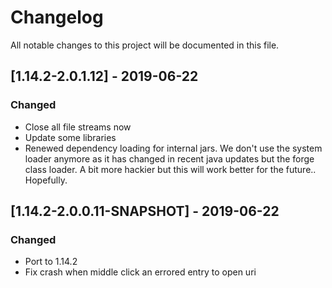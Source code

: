 # Changelog
All notable changes to this project will be documented in this file.

## [1.14.2-2.0.1.12] - 2019-06-22
### Changed
- Close all file streams now
- Update some libraries
- Renewed dependency loading for internal jars. We don't use the system loader anymore as it has changed in recent java updates but the forge class loader. A bit more hackier but this will work better for the future.. Hopefully.

## [1.14.2-2.0.0.11-SNAPSHOT] - 2019-06-22
### Changed
- Port to 1.14.2
- Fix crash when middle click an errored entry to open uri
